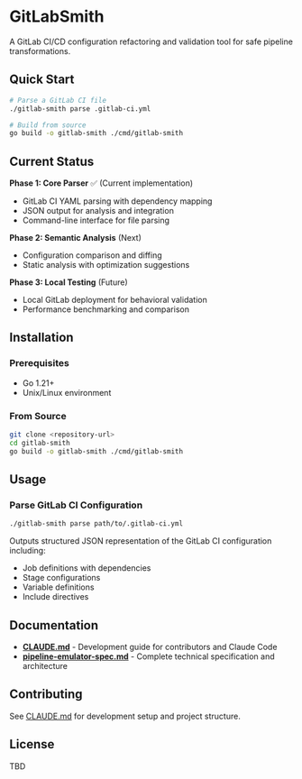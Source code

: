 # GitLabSmith

A GitLab CI/CD configuration refactoring and validation tool for safe pipeline transformations.

## Quick Start

```bash
# Parse a GitLab CI file
./gitlab-smith parse .gitlab-ci.yml

# Build from source
go build -o gitlab-smith ./cmd/gitlab-smith
```

## Current Status

**Phase 1: Core Parser** ✅ (Current implementation)
- GitLab CI YAML parsing with dependency mapping
- JSON output for analysis and integration
- Command-line interface for file parsing

**Phase 2: Semantic Analysis** (Next)
- Configuration comparison and diffing
- Static analysis with optimization suggestions

**Phase 3: Local Testing** (Future)
- Local GitLab deployment for behavioral validation
- Performance benchmarking and comparison

## Installation

### Prerequisites
- Go 1.21+ 
- Unix/Linux environment

### From Source
```bash
git clone <repository-url>
cd gitlab-smith
go build -o gitlab-smith ./cmd/gitlab-smith
```

## Usage

### Parse GitLab CI Configuration
```bash
./gitlab-smith parse path/to/.gitlab-ci.yml
```

Outputs structured JSON representation of the GitLab CI configuration including:
- Job definitions with dependencies
- Stage configurations
- Variable definitions
- Include directives

## Documentation

- **[CLAUDE.md](CLAUDE.md)** - Development guide for contributors and Claude Code
- **[pipeline-emulator-spec.md](pipeline-emulator-spec.md)** - Complete technical specification and architecture

## Contributing

See [CLAUDE.md](CLAUDE.md) for development setup and project structure.

## License

TBD